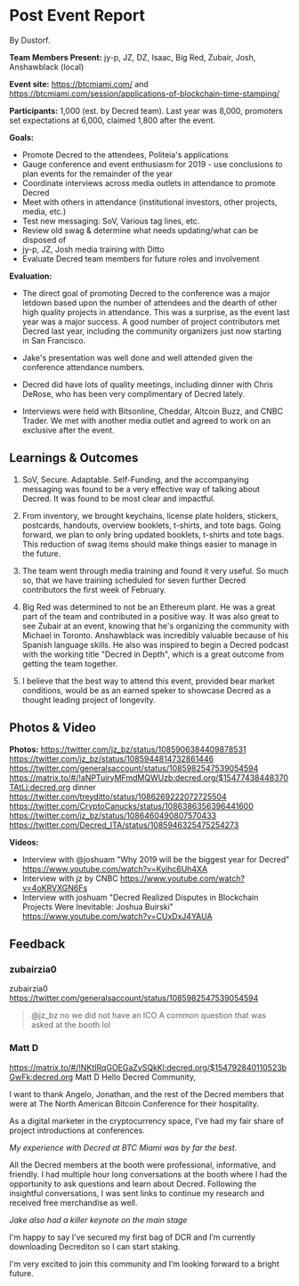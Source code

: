 # Post Event Report
By Dustorf. 

**Team Members Present:** 
jy-p, JZ, DZ, Isaac, Big Red, Zubair, Josh, Anshawblack (local)

**Event site:** 
https://btcmiami.com/ and https://btcmiami.com/session/applications-of-blockchain-time-stamping/

**Participants:**
1,000 (est. by Decred team). Last year was 8,000, promoters set expectations at 6,000, claimed 1,800 after the event.

**Goals:**
   - Promote Decred to the attendees, Politeia's applications
   - Gauge conference and event enthusiasm for 2019 - use conclusions to plan events for the remainder of the year
   - Coordinate interviews across media outlets in attendance to promote Decred
   - Meet with others in attendance (institutional investors, other projects, media, etc.)
   - Test new messaging: SoV, Various tag lines, etc.
   - Review old swag & determine what needs updating/what can be disposed of
   - jy-p, JZ, Josh media training with Ditto
   - Evaluate Decred team members for future roles and involvement
   
**Evaluation:**  
- The direct goal of promoting Decred to the conference was a major letdown based upon the number of attendees and the dearth of other high quality projects in attendance. This was a surprise, as the event last year was a major success. A good number of project contributors met Decred last year, including the community organizers just now starting in San Francisco. 

- Jake's presentation was well done and well attended given the conference attendance numbers. 

- Decred did have lots of quality meetings, including dinner with Chris DeRose, who has been very complimentary of Decred lately.

- Interviews were held with Bitsonline, Cheddar, Altcoin Buzz, and CNBC Trader. We met with another media outlet and agreed to work on an exclusive after the event.

## Learnings & Outcomes
1. SoV, Secure. Adaptable. Self-Funding, and the accompanying messaging was found to be a very effective way of talking about Decred. It was found to be most clear and impactful.

2. From inventory, we brought keychains, license plate holders, stickers, postcards, handouts, overview booklets, t-shirts, and tote bags. Going forward, we plan to only bring updated booklets, t-shirts and tote bags. This reduction of swag items should make things easier to manage in the future.

3. The team went through media training and found it very useful. So much so, that we have training scheduled for seven further Decred contributors the first week of February.

4. Big Red was determined to not be an Ethereum plant. He was a great part of the team and contributed in a positive way. It was also great to see Zubair at an event, knowing that he's organizing the community with Michael in Toronto. Anshawblack was incredibly valuable because of his Spanish language skills. He also was inspired to begin a Decred podcast with the working title "Decred in Depth", which is a great outcome from getting the team together.

5. I believe that the best way to attend this event, provided bear market conditions, would be as an earned speker to showcase Decred as a thought leading project of longevity.

## Photos & Video
**Photos:**
https://twitter.com/jz_bz/status/1085906384409878531
https://twitter.com/jz_bz/status/1085944814732861446
https://twitter.com/generalsaccount/status/1085982547539054594
https://matrix.to/#/!aNPTuiryMFmdMQWUzb:decred.org/$15477438448370TAtLj:decred.org
dinner https://twitter.com/treyditto/status/1086269222072725504
https://twitter.com/CryptoCanucks/status/1086386356396441600
https://twitter.com/jz_bz/status/1086460490807570433
https://twitter.com/Decred_ITA/status/1085946325475254273

**Videos:**

   - Interview with @joshuam "Why 2019 will be the biggest year for Decred" https://www.youtube.com/watch?v=Kyihc6Uh4XA
   - Interview with jz by CNBC https://www.youtube.com/watch?v=4oKRVXGN6Fs
   - Interview with joshuam "Decred Realized Disputes in Blockchain Projects Were Inevitable: Joshua Buirski" https://www.youtube.com/watch?v=CUxDxJ4YAUA


## Feedback

### zubairzia0

zubairzia0
https://twitter.com/generalsaccount/status/1085982547539054594
> @jz_bz no we did not have an ICO
A common question that was asked at the booth lol

### Matt D

https://matrix.to/#/!NKtIRqGOEGaZvSQkKl:decred.org/$154792840110523bGwFk:decred.org
Matt D
Hello Decred Community,

I want to thank Angelo, Jonathan, and the rest of the Decred members that were at The North American Bitcoin Conference for their hospitality.

As a digital marketer in the cryptocurrency space, I’ve had my fair share of project introductions at conferences.

_My experience with Decred at BTC Miami was by far the best._

All the Decred members at the booth were professional, informative, and friendly. I had multiple hour long conversations at the booth where I had the opportunity to ask questions and learn about Decred. Following the insightful conversations, I was sent links to continue my research and received free merchandise as well.

_Jake also had a killer keynote on the main stage_

I'm happy to say I’ve secured my first bag of DCR and I’m currently downloading Decrediton so I can start staking.

I'm very excited to join this community and I’m looking forward to a bright future.

